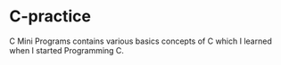 # C-practice
C Mini Programs contains various basics concepts of C which I learned when I started Programming C.
